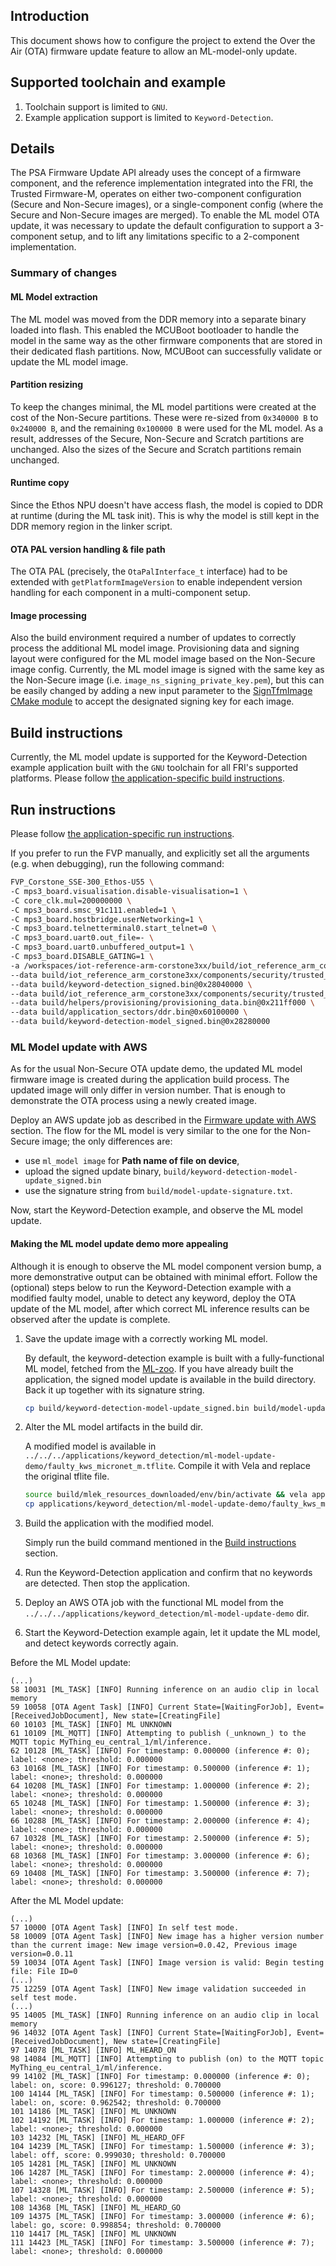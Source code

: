 ## Introduction

This document shows how to configure the project to extend
the Over the Air (OTA) firmware update feature to allow an ML-model-only
update.

## Supported toolchain and example

1. Toolchain support is limited to `GNU`.
1. Example application support is limited to `Keyword-Detection`.

## Details

The PSA Firmware Update API already uses the concept of a firmware component,
and the reference implementation integrated into the FRI, the Trusted
Firmware-M, operates on either two-component configuration (Secure and
Non-Secure images), or a single-component config (where the Secure and
Non-Secure images are merged). To enable the ML model OTA update, it was
necessary to update the default configuration to support a 3-component setup,
and to lift any limitations specific to a 2-component implementation.

### Summary of changes

#### ML Model extraction

The ML model was moved from the DDR memory into a separate binary loaded into
flash. This enabled the MCUBoot bootloader to handle the model in the same way
as the other firmware components that are stored in their dedicated flash
partitions. Now, MCUBoot can successfully validate or update the ML model image.

#### Partition resizing

To keep the changes minimal, the ML model partitions were created at the cost of
the Non-Secure partitions. These were re-sized from `0x340000 B` to
`0x240000 B`, and the remaining `0x100000 B` were used for the ML model. As a
result, addresses of the Secure, Non-Secure and Scratch partitions are
unchanged. Also the sizes of the Secure and Scratch partitions remain unchanged.

#### Runtime copy

Since the Ethos NPU doesn't have access flash, the model is copied to DDR
at runtime (during the ML task init). This is why the model is still kept in the
DDR memory region in the linker script.

#### OTA PAL version handling & file path

The OTA PAL (precisely, the `OtaPalInterface_t` interface) had to be extended
with `getPlatformImageVersion` to enable independent version handling for each
component in a multi-component setup.

#### Image processing

Also the build environment required a number of updates to correctly process the
additional ML model image. Provisioning data and signing layout were configured
for the ML model image based on the Non-Secure image config. Currently, the ML
model image is signed with the same key as the Non-Secure image (i.e. `image_ns_signing_private_key.pem`),
but this can be easily changed by adding a new input parameter to the
[SignTfmImage CMake module](../../../components/security/trusted_firmware-m/integration/cmake/SignTfmImage.cmake)
to accept the designated signing key for each image.

## Build instructions

Currently, the ML model update is supported for the Keyword-Detection example
application built with the `GNU` toolchain for all FRI's supported platforms.
Please follow [the application-specific build instructions](../keyword_detection.md).

## Run instructions

Please follow [the application-specific run instructions](../keyword_detection.md).

If you prefer to run the FVP manually, and explicitly set all the arguments
(e.g. when debugging), run the following command:

```bash
FVP_Corstone_SSE-300_Ethos-U55 \
-C mps3_board.visualisation.disable-visualisation=1 \
-C core_clk.mul=200000000 \
-C mps3_board.smsc_91c111.enabled=1 \
-C mps3_board.hostbridge.userNetworking=1 \
-C mps3_board.telnetterminal0.start_telnet=0 \
-C mps3_board.uart0.out_file=- \
-C mps3_board.uart0.unbuffered_output=1 \
-C mps3_board.DISABLE_GATING=1 \
-a /workspaces/iot-reference-arm-corstone3xx/build/iot_reference_arm_corstone3xx/components/security/trusted_firmware-m/integration/trusted_firmware-m-build-prefix/src/trusted_firmware-m-build-build/bin/bl2.axf \
--data build/iot_reference_arm_corstone3xx/components/security/trusted_firmware-m/integration/trusted_firmware-m-build-prefix/src/trusted_firmware-m-build-build/api_ns/bin/encrypted_provisioning_bundle.bin@0x10022000 \
--data build/keyword-detection_signed.bin@0x28040000 \
--data build/iot_reference_arm_corstone3xx/components/security/trusted_firmware-m/integration/trusted_firmware-m-build-prefix/src/trusted_firmware-m-build-build/api_ns/bin/tfm_s_signed.bin@0x38000000 \
--data build/helpers/provisioning/provisioning_data.bin@0x211ff000 \
--data build/application_sectors/ddr.bin@0x60100000 \
--data build/keyword-detection-model_signed.bin@0x28280000
```

### ML Model update with AWS

As for the usual Non-Secure OTA update demo, the updated ML model firmware image
is created during the application build process. The updated image will only
differ in version number. That is enough to demonstrate the OTA process using a
newly created image.

Deploy an AWS update job as described in the [Firmware update
with AWS](../aws_iot/aws_iot_cloud_connection.md) section. The
flow for the ML model is very similar to the one for the Non-Secure image; the
only differences are:

- use `ml_model image` for **Path name of file on device**,
- upload the signed update binary, `build/keyword-detection-model-update_signed.bin`
- use the signature string from `build/model-update-signature.txt`.

Now, start the Keyword-Detection example, and observe the ML model update.

#### Making the ML model update demo more appealing

Although it is enough to observe the ML model component version bump, a more
demonstrative output can be obtained with minimal effort. Follow the (optional)
steps below to run the Keyword-Detection example with a modified faulty model, unable
to detect any keyword, deploy the OTA update of the ML model, after which correct
ML inference results can be observed after the update is complete.

1. Save the update image with a correctly working ML model.

    By default, the keyword-detection example is built with a fully-functional
    ML model, fetched from the [ML-zoo][kws-model]. If you have already built
    the application, the signed model update is available in the build
    directory. Back it up together with its signature string.

    ```bash
    cp build/keyword-detection-model-update_signed.bin build/model-update-signature.txt applications/keyword_detection/ml-model-update-demo
    ```

1. Alter the ML model artifacts in the build dir.

    A modified model is available in
    `../../../applications/keyword_detection/ml-model-update-demo/faulty_kws_micronet_m.tflite`. Compile it with
    Vela and replace the original tflite file.

    ```bash
    source build/mlek_resources_downloaded/env/bin/activate && vela applications/keyword_detection/ml-model-update-demo/faulty_kws_micronet_m.tflite --accelerator-config=ethos-u55-128 --optimise Performance --config components/ai/ml_embedded_evaluation_kit/library/scripts/vela/default_vela.ini --memory-mode=Shared_Sram --system-config=Ethos_U55_High_End_Embedded --output-dir=applications/keyword_detection/ml-model-update-demo --arena-cache-size=2097152
    cp applications/keyword_detection/ml-model-update-demo/faulty_kws_micronet_m_vela.tflite build/mlek_resources_downloaded/kws/kws_micronet_m_vela_H128.tflite
    ```

1. Build the application with the modified model.

    Simply run the build command mentioned in the [Build
    instructions](#build-instructions) section.

1. Run the Keyword-Detection application and confirm that no keywords are
detected. Then stop the application.

1. Deploy an AWS OTA job with the functional ML model from the
`../../../applications/keyword_detection/ml-model-update-demo` dir.

1. Start the Keyword-Detection example again, let it update the ML model, and
detect keywords correctly again.


Before the ML Model update:

```
(...)
58 10031 [ML_TASK] [INFO] Running inference on an audio clip in local memory
59 10058 [OTA Agent Task] [INFO] Current State=[WaitingForJob], Event=[ReceivedJobDocument], New state=[CreatingFile]
60 10103 [ML_TASK] [INFO] ML UNKNOWN
61 10109 [ML_MQTT] [INFO] Attempting to publish (_unknown_) to the MQTT topic MyThing_eu_central_1/ml/inference.
62 10128 [ML_TASK] [INFO] For timestamp: 0.000000 (inference #: 0); label: <none>; threshold: 0.000000
63 10168 [ML_TASK] [INFO] For timestamp: 0.500000 (inference #: 1); label: <none>; threshold: 0.000000
64 10208 [ML_TASK] [INFO] For timestamp: 1.000000 (inference #: 2); label: <none>; threshold: 0.000000
65 10248 [ML_TASK] [INFO] For timestamp: 1.500000 (inference #: 3); label: <none>; threshold: 0.000000
66 10288 [ML_TASK] [INFO] For timestamp: 2.000000 (inference #: 4); label: <none>; threshold: 0.000000
67 10328 [ML_TASK] [INFO] For timestamp: 2.500000 (inference #: 5); label: <none>; threshold: 0.000000
68 10368 [ML_TASK] [INFO] For timestamp: 3.000000 (inference #: 6); label: <none>; threshold: 0.000000
69 10408 [ML_TASK] [INFO] For timestamp: 3.500000 (inference #: 7); label: <none>; threshold: 0.000000
```

After the ML Model update:

```
(...)
57 10000 [OTA Agent Task] [INFO] In self test mode.
58 10009 [OTA Agent Task] [INFO] New image has a higher version number than the current image: New image version=0.0.42, Previous image version=0.0.11
59 10034 [OTA Agent Task] [INFO] Image version is valid: Begin testing file: File ID=0
(...)
75 12259 [OTA Agent Task] [INFO] New image validation succeeded in self test mode.
(...)
95 14005 [ML_TASK] [INFO] Running inference on an audio clip in local memory
96 14032 [OTA Agent Task] [INFO] Current State=[WaitingForJob], Event=[ReceivedJobDocument], New state=[CreatingFile]
97 14078 [ML_TASK] [INFO] ML_HEARD_ON
98 14084 [ML_MQTT] [INFO] Attempting to publish (on) to the MQTT topic MyThing_eu_central_1/ml/inference.
99 14102 [ML_TASK] [INFO] For timestamp: 0.000000 (inference #: 0); label: on, score: 0.996127; threshold: 0.700000
100 14144 [ML_TASK] [INFO] For timestamp: 0.500000 (inference #: 1); label: on, score: 0.962542; threshold: 0.700000
101 14186 [ML_TASK] [INFO] ML UNKNOWN
102 14192 [ML_TASK] [INFO] For timestamp: 1.000000 (inference #: 2); label: <none>; threshold: 0.000000
103 14232 [ML_TASK] [INFO] ML_HEARD_OFF
104 14239 [ML_TASK] [INFO] For timestamp: 1.500000 (inference #: 3); label: off, score: 0.999030; threshold: 0.700000
105 14281 [ML_TASK] [INFO] ML UNKNOWN
106 14287 [ML_TASK] [INFO] For timestamp: 2.000000 (inference #: 4); label: <none>; threshold: 0.000000
107 14328 [ML_TASK] [INFO] For timestamp: 2.500000 (inference #: 5); label: <none>; threshold: 0.000000
108 14368 [ML_TASK] [INFO] ML_HEARD_GO
109 14375 [ML_TASK] [INFO] For timestamp: 3.000000 (inference #: 6); label: go, score: 0.998854; threshold: 0.700000
110 14417 [ML_TASK] [INFO] ML UNKNOWN
111 14423 [ML_TASK] [INFO] For timestamp: 3.500000 (inference #: 7); label: <none>; threshold: 0.000000
```

[kws-model]: https://github.com/ARM-software/ML-zoo/tree/9f506fe52b39df545f0e6c5ff9223f671bc5ae00/models/keyword_spotting/micronet_medium/tflite_int8
